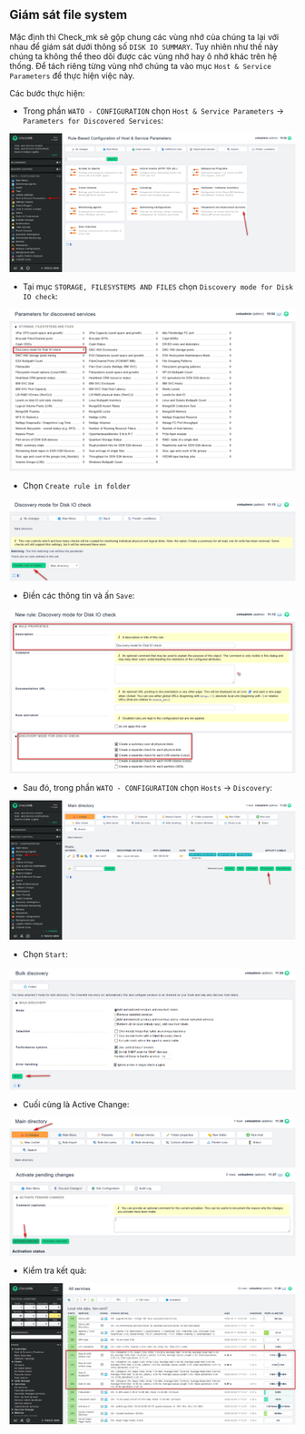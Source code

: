 ## Giám sát file system

Mặc định thì Check_mk sẽ gộp chung các vùng nhớ của chúng ta lại với nhau để giám sát dưới thông số `DISK IO SUMMARY`. Tuy nhiên như thế này chúng ta không thể theo dõi được các vùng nhớ hay ô nhớ khác trên hệ thống. Để tách riêng từng vùng nhớ chúng ta vào mục `Host & Service Parameters` để thực hiện việc này.

Các bước thực hiện:

- Trong phần `WATO - CONFIGURATION` chọn `Host & Service Parameters` -> `Parameters for Discovered Services`:

<img src="img/128.png">

- Tại mục `STORAGE, FILESYSTEMS AND FILES` chọn `Discovery mode for Disk IO check`:

<img src="img/129.png">

- Chọn `Create rule in folder`

<img src="img/130.png">

- Điền các thông tin và ấn `Save`:

<img src="img/131.png">

- Sau đó, trong phần `WATO - CONFIGURATION` chọn `Hosts` -> `Discovery`:

<img src="img/132.png">

- Chọn `Start`:

<img src="img/133.png">

- Cuối cùng là Active Change:

<img src="img/134.png">

<img src="img/135.png">

- Kiểm tra kết quả:

<img src="img/136.png">